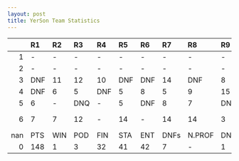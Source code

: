 ```yaml
---
layout: post 
title: YerSon Team Statistics
--- 
```


|     | R1   | R2   | R3   | R4   | R5   | R6   | R7   | R8     | R9   | R10   | R11   | R12   | Points   | Pos     |
|----:|:-----|:-----|:-----|:-----|:-----|:-----|:-----|:-------|:-----|:------|:------|:------|:---------|:--------|
|   1 | -    | -    | -    | -    | -    | -    | -    | -      | -    | -     | -     | -     | nan      | nan     |
|   2 | -    | -    | -    | -    | -    | -    | -    | -      | -    | -     | -     | -     | 8.0      | 12.0    |
|   3 | DNF  | 11   | 12   | 10   | DNF  | DNF  | 14   | DNF    | 8    | DNF   | 13    | 9     | 45.0     | 7.0     |
|   4 | DNF  | 6    | 5    | DNF  | 5    | 8    | 5    | 9      | 15   | 7     | 9     | 9     | 71.0     | 6.0     |
|   5 | 6    | -    | DNQ  | -    | 5    | DNF  | 8    | 7      | DNF  | -     | 1     | 3     | 24.0     | 9.0     |
|   6 | 7    | 7    | 12   | -    | 14   | -    | 14   | 14     | 3    | -     | 18    | 16    | nan      | Yer Son |
| nan | PTS  | WIN  | POD  | FIN  | STA  | ENT  | DNFs | N.PROF | DNQ  | %FIN  | PPR   | BST   | CHA      | RNK     |
|   0 | 148  | 1    | 3    | 32   | 41   | 42   | 7    | -      | 1    | 78.0  | 3.52  | 1     | 0        | 11      |